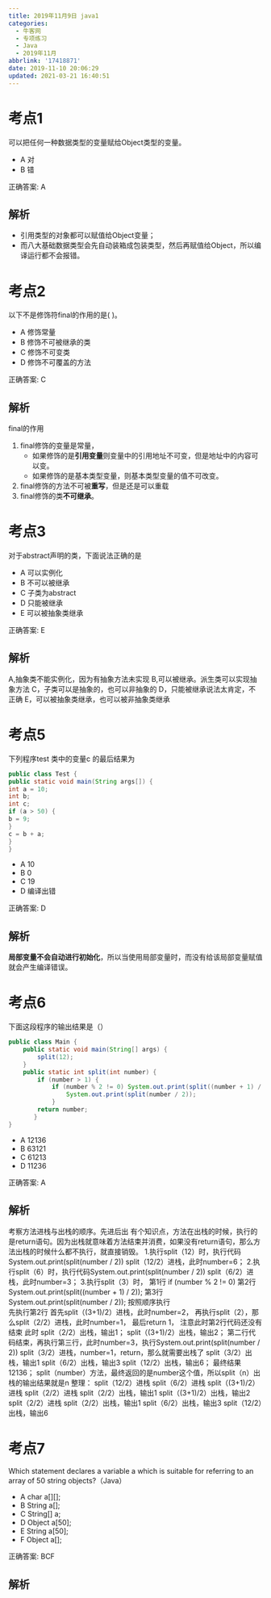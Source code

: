 ```yaml
---
title: 2019年11月9日 java1
categories: 
  - 牛客网
  - 专项练习
  - Java
  - 2019年11月
abbrlink: '17418871'
date: 2019-11-10 20:06:29
updated: 2021-03-21 16:40:51
---
```

# 考点1
可以把任何一种数据类型的变量赋给Object类型的变量。
- A 对
- B 错

正确答案: A

## 解析
- 引用类型的对象都可以赋值给Object变量；
- 而八大基础数据类型会先自动装箱成包装类型，然后再赋值给Object，所以编译运行都不会报错。

# 考点2
以下不是修饰符final的作用的是( )。
- A 修饰常量
- B 修饰不可被继承的类
- C 修饰不可变类
- D 修饰不可覆盖的方法

正确答案: C

## 解析
final的作用
1. final修饰的变量是常量，
    -  如果修饰的是**引用变量**则变量中的引用地址不可变，但是地址中的内容可以变。
    - 如果修饰的是基本类型变量，则基本类型变量的值不可改变。
2. final修饰的方法不可被**重写**，但是还是可以重载
3. final修饰的类**不可继承**。


# 考点3
对于abstract声明的类，下面说法正确的是
- A 可以实例化
- B 不可以被继承
- C 子类为abstract
- D 只能被继承
- E 可以被抽象类继承

正确答案: E

## 解析
A,抽象类不能实例化，因为有抽象方法未实现
B,可以被继承。派生类可以实现抽象方法
C，子类可以是抽象的，也可以非抽象的
D，只能被继承说法太肯定，不正确
E，可以被抽象类继承，也可以被非抽象类继承


# 考点5
下列程序test 类中的变量c 的最后结果为
```java
public class Test {
public static void main(String args[]) {
int a = 10;
int b;
int c;
if (a > 50) {
b = 9;
}
c = b + a;
}
}
```
- A 10
- B 0
- C 19
- D 编译出错

正确答案: D

## 解析
**局部变量不会自动进行初始化**，所以当使用局部变量时，而没有给该局部变量赋值就会产生编译错误。

# 考点6
下面这段程序的输出结果是（）
```java
public class Main {
    public static void main(String[] args) {
        split(12);
    }
    public static int split(int number) {
        if (number > 1) {
            if (number % 2 != 0) System.out.print(split((number + 1) / 2));
                System.out.print(split(number / 2));
            }
        return number;
       }
}
```
- A 12136
- B 63121
- C 61213
- D 11236

正确答案: A

## 解析
考察方法进栈与出栈的顺序。先进后出
有个知识点，方法在出栈的时候，执行的是return语句。因为出栈就意味着方法结束并消费，如果没有return语句，那么方法出栈的时候什么都不执行，就直接销毁。
1.执行split（12）时，执行代码System.out.print(split(number / 2))
    split（12/2）进栈，此时number=6；
2.执行split（6）时，执行代码System.out.print(split(number / 2))
    split（6/2）进栈，此时number=3；
3.执行split（3）时，
第1行 if (number % 2 != 0)
第2行          System.out.print(split((number + 1) / 2));
第3行    System.out.print(split(number / 2));
 按照顺序执行   
 先执行第2行
            首先split（(3+1)/2）进栈，此时number=2，
            再执行split（2），那么split（2/2）进栈，此时number=1， 最后return 1，
            注意此时第2行代码还没有结束
            此时
            split（2/2）出栈，输出1；
            split（(3+1)/2）出栈，输出2；
   第二行代码结束，再执行第三行，此时number=3，执行System.out.print(split(number / 2))
           split（3/2）进栈，number=1，return，那么就需要出栈了
split（3/2）出栈，输出1
split（6/2）出栈，输出3
split（12/2）出栈，输出6；
最终结果12136；
split（number）方法，最终返回的是number这个值，所以split（n）出栈的输出结果就是n
整理：
split（12/2）进栈
split（6/2）进栈
split（(3+1)/2）进栈
split（2/2）进栈
       split（2/2）出栈，输出1
        split（(3+1)/2）出栈，输出2
split（2/2）进栈
        split（2/2）出栈，输出1
split（6/2）出栈，输出3
split（12/2）出栈，输出6

# 考点7
Which statement declares a variable a which is suitable for referring to an array of 50 string objects?（Java）
- A char a[][];
- B String a[];
- C String[] a;
- D Object a[50];
- E String a[50];
- F Object a[];

正确答案: BCF

## 解析
